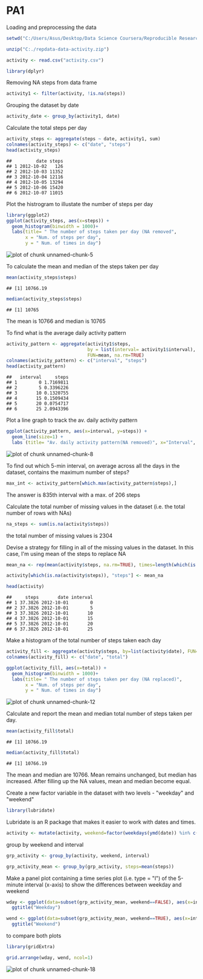 PA1
==============================

Loading and preprocessing the data


```r
setwd("C:/Users/Asus/Desktop/Data Science Coursera/Reproducible Research/")

unzip("C:./repdata-data-activity.zip")

activity <- read.csv("activity.csv")

library(dplyr)
```

Removing NA steps from data frame


```r
activity1 <- filter(activity, !is.na(steps))
```

Grouping the dataset by date


```r
activity_date <- group_by(activity1, date)
```

Calculate the total steps per day


```r
activity_steps <- aggregate(steps ~ date, activity1, sum)
colnames(activity_steps) <- c("date", "steps")
head(activity_steps)
```

```
##         date steps
## 1 2012-10-02   126
## 2 2012-10-03 11352
## 3 2012-10-04 12116
## 4 2012-10-05 13294
## 5 2012-10-06 15420
## 6 2012-10-07 11015
```

Plot the histrogram to illustate the number of steps per day


```r
library(ggplot2)
ggplot(activity_steps, aes(x=steps)) + 
  geom_histogram(binwidth = 1000)+
  labs(title= " The number of steps taken per day (NA removed",
       x = "Num. of steps per day",
       y = " Num. of times in day") 
```

![plot of chunk unnamed-chunk-5](figure/unnamed-chunk-5-1.png) 

To calculate the mean and median of the steps taken per day


```r
mean(activity_steps$steps)
```

```
## [1] 10766.19
```

```r
median(activity_steps$steps)
```

```
## [1] 10765
```

The mean is 10766 and median is 10765

To find what is the average daily activity pattern


```r
activity_pattern <- aggregate(activity1$steps,
                              by = list(interval= activity1$interval),
                              FUN=mean, na.rm=TRUE)
colnames(activity_pattern) <- c("interval", "steps")
head(activity_pattern)
```

```
##   interval     steps
## 1        0 1.7169811
## 2        5 0.3396226
## 3       10 0.1320755
## 4       15 0.1509434
## 5       20 0.0754717
## 6       25 2.0943396
```

Plot a line graph to track the av. daily activity pattern


```r
ggplot(activity_pattern, aes(x=interval, y=steps)) + 
  geom_line(size=1) + 
  labs (title= "Av. daily activity pattern(NA removed)", x="Interval", y="Num. of steps")
```

![plot of chunk unnamed-chunk-8](figure/unnamed-chunk-8-1.png) 

To find out which 5-min interval, on average across all the days in the dataset, contains the maximum number of steps?


```r
max_int <- activity_pattern[which.max(activity_pattern$steps),]
```

The answer is 835th interval with a max. of 206 steps

Calculate the total number of missing values in the dataset (i.e. the total number of rows with NAs)


```r
na_steps <- sum(is.na(activity$steps))
```

the total number of missing values is 2304

Devise a strategy for filling in all of the missing values in the dataset. In this case, I'm using mean of the steps to replace NA


```r
mean_na <- rep(mean(activity$steps, na.rm=TRUE), times=length(which(is.na(activity$steps))))

activity[which(is.na(activity$steps)), "steps"] <- mean_na

head(activity)
```

```
##     steps       date interval
## 1 37.3826 2012-10-01        0
## 2 37.3826 2012-10-01        5
## 3 37.3826 2012-10-01       10
## 4 37.3826 2012-10-01       15
## 5 37.3826 2012-10-01       20
## 6 37.3826 2012-10-01       25
```

Make a histogram of the total number of steps taken each day


```r
activity_fill <- aggregate(activity$steps, by=list(activity$date), FUN=sum)
colnames(activity_fill) <- c("date", "total")

ggplot(activity_fill, aes(x=total)) + 
  geom_histogram(binwidth = 1000)+
  labs(title= " The number of steps taken per day (NA replaced)",
       x = "Num. of steps per day",
       y = " Num. of times in day")
```

![plot of chunk unnamed-chunk-12](figure/unnamed-chunk-12-1.png) 

Calculate and report the mean and median total number of steps taken per day.


```r
mean(activity_fill$total)
```

```
## [1] 10766.19
```

```r
median(activity_fill$total)
```

```
## [1] 10766.19
```

The mean and median are 10766. Mean remains unchanged, but median has increased. After filling up the NA values, mean and median become equal.

Create a new factor variable in the dataset with two levels - "weekday" and "weekend"


```r
library(lubridate)
```

Lubridate is an R package that makes it easier to work with dates and times.


```r
activity <- mutate(activity, weekend=factor(weekdays(ymd(date)) %in% c("Saturday", "Sunday")))
```

group by weekend and interval


```r
grp_activity <- group_by(activity, weekend, interval)

grp_activity_mean <- group_by(grp_activity, steps=mean(steps))
```

Make a panel plot containing a time series plot (i.e. type = "l") of the 5-minute interval (x-axis) to show the differences between weekday and weekend


```r
wday <- ggplot(data=subset(grp_activity_mean, weekend==FALSE), aes(x=interval, y=steps)) + geom_line() + 
  ggtitle("Weekday")

wend <- ggplot(data=subset(grp_activity_mean, weekend==TRUE), aes(x=interval, y=steps)) + geom_line() + 
  ggtitle("Weekend")
```

to compare both plots


```r
library(gridExtra)

grid.arrange(wday, wend, ncol=1)
```

![plot of chunk unnamed-chunk-18](figure/unnamed-chunk-18-1.png) 


